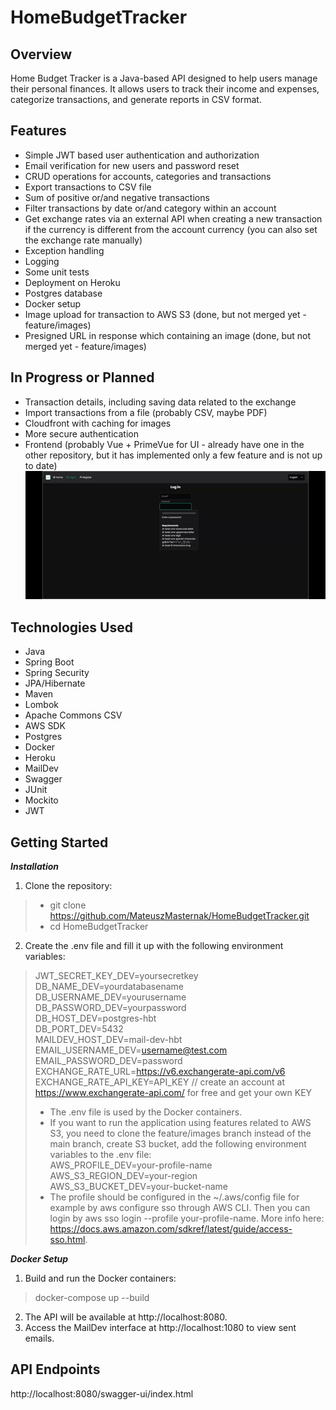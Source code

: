 # HomeBudgetTracker

## Overview
Home Budget Tracker is a Java-based API designed to help users manage their personal finances. It allows users to track their income and expenses, categorize transactions, and generate reports in CSV format.  

## Features
* Simple JWT based user authentication and authorization
* Email verification for new users and password reset
* CRUD operations for accounts, categories and transactions
* Export transactions to CSV file
* Sum of positive or/and negative transactions
* Filter transactions by date or/and category within an account
* Get exchange rates via an external API when creating a new transaction if the currency is different from the account currency (you can also set the exchange rate manually)
* Exception handling
* Logging
* Some unit tests
* Deployment on Heroku
* Postgres database
* Docker setup
* Image upload for transaction to AWS S3 (done, but not merged yet - feature/images)
* Presigned URL in response which containing an image (done, but not merged yet - feature/images)

## In Progress or Planned
* Transaction details, including saving data related to the exchange
* Import transactions from a file (probably CSV, maybe PDF)
* Cloudfront with caching for images
* More secure authentication
* Frontend (probably Vue + PrimeVue for UI - already have one in the other repository, but it has implemented only a few feature and is not up to date)  
![hbt_fe_demo.gif](hbt_fe_demo.gif)

## Technologies Used
* Java
* Spring Boot
* Spring Security
* JPA/Hibernate
* Maven
* Lombok
* Apache Commons CSV
* AWS SDK
* Postgres
* Docker
* Heroku
* MailDev
* Swagger
* JUnit
* Mockito
* JWT

## Getting Started
***Installation***
1. Clone the repository:  
> * git clone https://github.com/MateuszMasternak/HomeBudgetTracker.git  
> * cd HomeBudgetTracker
2. Create the .env file and fill it up with the following environment variables:
>JWT_SECRET_KEY_DEV=yoursecretkey  
DB_NAME_DEV=yourdatabasename 
DB_USERNAME_DEV=yourusername  
DB_PASSWORD_DEV=yourpassword  
DB_HOST_DEV=postgres-hbt  
DB_PORT_DEV=5432  
MAILDEV_HOST_DEV=mail-dev-hbt  
EMAIL_USERNAME_DEV=username@test.com    
EMAIL_PASSWORD_DEV=password  
EXCHANGE_RATE_URL=https://v6.exchangerate-api.com/v6  
EXCHANGE_RATE_API_KEY=API_KEY // create an account at https://www.exchangerate-api.com/ for free and get your own KEY  
> * The .env file is used by the Docker containers.
> * If you want to run the application using features related to AWS S3, you need to clone the feature/images branch instead of the main branch, create S3 bucket, add the following environment variables to the .env file:  
> AWS_PROFILE_DEV=your-profile-name  
> AWS_S3_REGION_DEV=your-region  
> AWS_S3_BUCKET_DEV=your-bucket-name  
> * The profile should be configured in the ~/.aws/config file for example by aws configure sso through AWS CLI. Then you can login by aws sso login --profile your-profile-name. More info here: https://docs.aws.amazon.com/sdkref/latest/guide/access-sso.html. 

***Docker Setup***
1. Build and run the Docker containers:  
> docker-compose up --build
2. The API will be available at http://localhost:8080.  
3. Access the MailDev interface at http://localhost:1080 to view sent emails.

## API Endpoints
http://localhost:8080/swagger-ui/index.html
